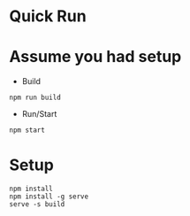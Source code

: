 # Quick Run

# Assume you had setup

* Build 
```
npm run build
```

* Run/Start
```
npm start
```

# Setup

```
npm install
npm install -g serve
serve -s build
```
